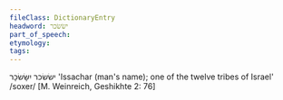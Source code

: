 ```yaml
---
fileClass: DictionaryEntry
headword: ישׂשׂכר
part_of_speech: 
etymology: 
tags: 
---
```

ישׂשׂכר
יִשָּׂשׂכָר
'Issachar (man's name); one of the twelve tribes of Israel'
/soxer/
[M. Weinreich, Geshikhte 2: 76]